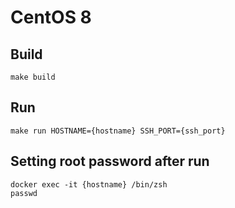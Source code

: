 # CentOS 8

## Build

```shell
make build
```

## Run

```shell
make run HOSTNAME={hostname} SSH_PORT={ssh_port}
```

## Setting root password after run

```shell
docker exec -it {hostname} /bin/zsh
passwd
```
